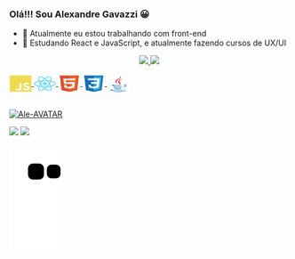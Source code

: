 ### Olá!!! Sou Alexandre Gavazzi 😀

- 🔭 Atualmente eu estou trabalhando com front-end
- 🌱 Estudando React e JavaScript, e atualmente fazendo cursos de UX/UI

<div align="center">
  <a href="https://github.com/Alexandre-Gavazzi">
  <img height="180em" src="https://github-readme-stats.vercel.app/api?username=Alexandre-Gavazzi&show_icons=true&theme=dracula&include_all_commits=true&count_private=true"/>
  <img height="180em" src="https://github-readme-stats.vercel.app/api/top-langs/?username=Alexandre-Gavazzi&layout=compact&langs_count=7&theme=dracula"/>
</div>
<div style="display: inline_block"><br>
  <img align="center" alt="Ale-Js" height="30" width="40" src="https://raw.githubusercontent.com/devicons/devicon/master/icons/javascript/javascript-plain.svg">
  <img align="center" alt="Ale-React" height="30" width="40" src="https://raw.githubusercontent.com/devicons/devicon/master/icons/react/react-original.svg">
  <img align="center" alt="Ale-HTML" height="30" width="40" src="https://raw.githubusercontent.com/devicons/devicon/master/icons/html5/html5-original.svg">
  <img align="center" alt="Ale-CSS" height="30" width="40" src="https://raw.githubusercontent.com/devicons/devicon/master/icons/css3/css3-original.svg">
  <img align="center" alt="Ale-JAVA" height="30" width="40" src="https://raw.githubusercontent.com/devicons/devicon/master/icons/java/java-original.svg">
</div>
  
##
  
<div>
  <img align="center" alt="Ale-AVATAR" width="220" height="200" src="src/assets/to_readme/animatedavatar.gif">
  
  <a href="https://www.instagram.com/alexandre.gavazzi/" target="_blank"><img src="https://img.shields.io/badge/-Instagram-%23E4405F?style=for-the-badge&logo=instagram&logoColor=white" target="_blank"></a>
  <a href = "mailto:alexandregavazzioficial@gmail.com"><img src="https://img.shields.io/badge/-Gmail-%23333?style=for-the-badge&logo=gmail&logoColor=white" target="_blank"></a>
<!--   <a href="https://www.linkedin.com/in/luana-hamaishi-995630200/" target="_blank"><img src="https://img.shields.io/badge/-LinkedIn-%230077B5?style=for-the-badge&logo=linkedin&logoColor=white" target="_blank"></a>  -->
 
  ![Snake animation](https://github.com/rafaballerini/rafaballerini/blob/output/github-contribution-grid-snake.svg)
 
</div>
